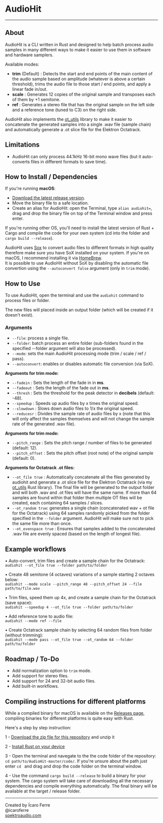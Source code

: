 # AudioHit

-----

## About 

AudioHit is a CLI written in Rust and designed to help batch process audio samples in many different ways to make it easier to use them in software and hardware samplers. 

Available modes:

- **trim** (Default) : Detects the start and end points of the main content of the audio sample based on amplitude (whatever is above a certain threshold), trims the audio file to those start / end points, and apply a linear fade in/out.
- **scale** : Generates 12 copies of the original sample and transposes each of them by +1 semitone.
- **ref** : Generates a stereo file that has the original sample on the left side and a reference tone (tuned to C3) on the right side.

AudioHit also implements the [ot_utils](https://github.com/icaroferre/ot_utils) library to make it easier to concatenate the generated samples into a single .wav file (sample chain) and automatically generate a .ot slice file for the Elektron Octatrack.

## Limitations

- AudioHit can only process 44.1kHz 16-bit mono wave files (but it auto-converts files in different formats to save time).

## How to Install / Dependencies

If you're running **macOS**: 

- [Download the latest release version](https://github.com/icaroferre/AudioHit/releases). 
- Move the binary file to a safe location.
- Create an alias for AudioHit: open the Terminal, type ```alias audiohit=```, drag and drop the binary file on top of the Terminal window and press enter.

If you're running other OS, you'll need to install the latest version of Rust + Cargo and compile the code for your own system (cd into the folder and ```cargo build --release```).

AudioHit uses [Sox](http://sox.sourceforge.net) to convert audio files to different formats in high quality therefore make sure you have SoX installed on your system. If you're on macOS, I recommend installing it via [HomeBrew](https://brewinstall.org/Install-sox-on-Mac-with-Brew/).  
It is possible to use AudioHit without SoX by disabling the automatic file convertion using the ```--autoconvert false``` argument (only in ```trim``` mode).

## How to Use

To use AudioHit, open the terminal and use the ```audiohit``` command to process files or folder.
 
The new files will placed inside an output folder (which will be created if it doesn't exist).

### Arguments
	
- ```--file```: process a single file.
- ```--folder```: batch process an entire folder (sub-folders found in the specified --folder argument will also be processed).
- ```--mode```: sets the main AudioHit processing mode (trim / scale / ref / pass).
- ```--autoconvert```: enables or disables automatic file conversion (via SoX).

**Arguments for trim mode:**

- ```--fadein``` : Sets the length of the fade in in **ms**.
- ```--fadeout``` : Sets the length of the fade out in **ms**.
- ```--thresh``` : Sets the threshold for the peak detector in **decibels** (default: -48).
- ```--speedup``` : Speeds up audio files by x times the original speed.
- ```--slowdown``` : Slows down audio files to 1/x the original speed.
- ```--reducesr``` : Divides the sample rate of audio files by x (note that this will only affect the samples themselves and will not change the sample rate of the generated .wav file).

**Arguments for trim mode:**

- ```--pitch_range``` : Sets the pitch range / number of files to be generated (default: 12).
- ```--pitch_offset``` : Sets the pitch offset (root note) of the original sample (default: 0).

**Arguments for Octatrack .ot files:**

- ```--ot_file true``` : Automatically concatenate all the files generated by audiohit and generate a .ot slice file for the Elektron Octatrack (via my [ot_utils](https://github.com/icaroferre/ot_utils) Rust library). The final file will be generated to the output folder and will both .wav and .ot files will have the same name.  If more than 64 samples are found within that folder then multiple OT files will be created, each containing 64 samples / slices. 
- ```--ot_random true```:  generates a single chain (concatenated wav + ot file for the Octatrack) using 64 samples randomly picked from the folder specified in the ```--folder``` argument. AudioHit will make sure not to pick the same file more than once.
- ```--ot_evenspace true``` : Ensures that samples added to the concatenated .wav file are evenly spaced (based on the length of longest file). 

## Example workflows

• Auto-convert, trim files and create a sample chain for the Octatrack:  
```audiohit --ot_file true --folder path/to/folder```  

• Create 48 semitone (4 octaves) variations of a sample starting 2 octaves below:  
```audiohit --mode scale --pitch_range 48 --pitch_offset 24 --file path/to/file.wav```  

• Trim files, speed them up 4x, and create a sample chain for the Octatrack (save space):  
```audiohit --speedup 4 --ot_file true --folder path/to/folder```

• Add reference tone to audio file:  
```audiohit --mode ref --file ``` 

• Create Octatrack sample chain by selecting 64 random files from folder (without trimming):  
```audiohit --mode pass --ot_file true --ot_random 64 --folder path/to/folder```  

 
## Roadmap / To-Do

- Add normalization option to ```trim``` mode.
- Add support for stereo files.
- Add support for 24 and 32-bit audio files.
- Add built-in workflows.

## Compiling instructions for different platforms

While a compiled binary for macOS is available on the [Releases page](https://github.com/icaroferre/AudioHit/releases), compiling binaries for different platforms is quite easy with Rust.

Here's a step by step instruction:

1 - [Download the zip file for this repository](https://github.com/icaroferre/AudioHit/archive/master.zip) and unzip it

2 - [Install Rust on your device](https://www.rust-lang.org/tools/install)

3 - Open the terminal and navegate to the the code folder of the repository: ```cd path/to/AudioHit-master/code/```. If you're unsure about the path just enter ```cd ``` and drag and drop the code folder on the terminal window.

4 - Use the command ```cargo build --release``` to build a binary for your system. The cargo system will take care of downloading all the necessary dependencies and compile everything automatically. The final binary will be available at the target / release folder.


----

Created by Ícaro Ferre  
@icaroferre  
[spektroaudio.com](http://spektroaudio.com)
 
 